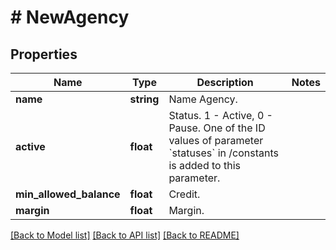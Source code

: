 # # NewAgency

## Properties

Name | Type | Description | Notes
------------ | ------------- | ------------- | -------------
**name** | **string** | Name Agency. | 
**active** | **float** | Status. 1 - Active, 0 - Pause. One of the ID values of parameter &#x60;statuses&#x60; in /constants is added to this parameter. | 
**min_allowed_balance** | **float** | Credit. | 
**margin** | **float** | Margin. | 

[[Back to Model list]](../../README.md#documentation-for-models) [[Back to API list]](../../README.md#documentation-for-api-endpoints) [[Back to README]](../../README.md)


